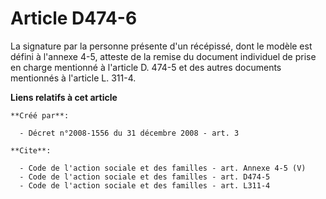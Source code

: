 # Article D474-6

La signature par la personne présente d'un récépissé, dont le modèle est défini à l'annexe 4-5, atteste de la remise du
document individuel de prise en charge mentionné à l'article D. 474-5 et des autres documents mentionnés à l'article L.
311-4.

**Liens relatifs à cet article**

	**Créé par**:

	  - Décret n°2008-1556 du 31 décembre 2008 - art. 3

	**Cite**:

	  - Code de l'action sociale et des familles - art. Annexe 4-5 (V)
	  - Code de l'action sociale et des familles - art. D474-5
	  - Code de l'action sociale et des familles - art. L311-4

